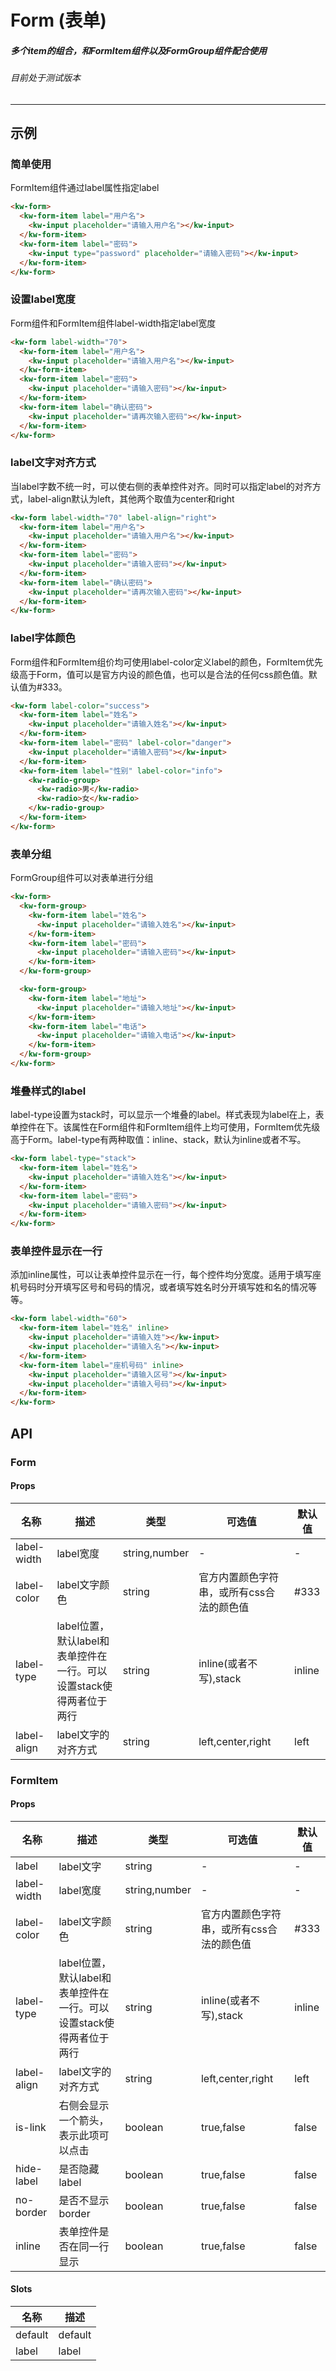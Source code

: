 # Form (表单)
##### 多个item的组合，和FormItem组件以及FormGroup组件配合使用
###### 目前处于测试版本
---
## 示例
### 简单使用
FormItem组件通过label属性指定label
```html
<kw-form>
  <kw-form-item label="用户名">
    <kw-input placeholder="请输入用户名"></kw-input>
  </kw-form-item>
  <kw-form-item label="密码">
    <kw-input type="password" placeholder="请输入密码"></kw-input>
  </kw-form-item>
</kw-form>
```
### 设置label宽度
Form组件和FormItem组件label-width指定label宽度
```html
<kw-form label-width="70">
  <kw-form-item label="用户名">
    <kw-input placeholder="请输入用户名"></kw-input>
  </kw-form-item>
  <kw-form-item label="密码">
    <kw-input placeholder="请输入密码"></kw-input>
  </kw-form-item>
  <kw-form-item label="确认密码">
    <kw-input placeholder="请再次输入密码"></kw-input>
  </kw-form-item>
</kw-form>
```
### label文字对齐方式
当label字数不统一时，可以使右侧的表单控件对齐。同时可以指定label的对齐方式，label-align默认为left，其他两个取值为center和right
```html
<kw-form label-width="70" label-align="right">
  <kw-form-item label="用户名">
    <kw-input placeholder="请输入用户名"></kw-input>
  </kw-form-item>
  <kw-form-item label="密码">
    <kw-input placeholder="请输入密码"></kw-input>
  </kw-form-item>
  <kw-form-item label="确认密码">
    <kw-input placeholder="请再次输入密码"></kw-input>
  </kw-form-item>
</kw-form>
```
### label字体颜色
Form组件和FormItem组价均可使用label-color定义label的颜色，FormItem优先级高于Form，值可以是官方内设的颜色值，也可以是合法的任何css颜色值。默认值为#333。
```html
<kw-form label-color="success">
  <kw-form-item label="姓名">
    <kw-input placeholder="请输入姓名"></kw-input>
  </kw-form-item>
  <kw-form-item label="密码" label-color="danger">
    <kw-input placeholder="请输入密码"></kw-input>
  </kw-form-item>
  <kw-form-item label="性别" label-color="info">
    <kw-radio-group>
      <kw-radio>男</kw-radio>
      <kw-radio>女</kw-radio>
    </kw-radio-group>
  </kw-form-item>
</kw-form>
```
### 表单分组
FormGroup组件可以对表单进行分组
```html
<kw-form>
  <kw-form-group>
    <kw-form-item label="姓名">
      <kw-input placeholder="请输入姓名"></kw-input>
    </kw-form-item>
    <kw-form-item label="密码">
      <kw-input placeholder="请输入密码"></kw-input>
    </kw-form-item>
  </kw-form-group>

  <kw-form-group>
    <kw-form-item label="地址">
      <kw-input placeholder="请输入地址"></kw-input>
    </kw-form-item>
    <kw-form-item label="电话">
      <kw-input placeholder="请输入电话"></kw-input>
    </kw-form-item>
  </kw-form-group>
</kw-form>
```
### 堆叠样式的label
label-type设置为stack时，可以显示一个堆叠的label。样式表现为label在上，表单控件在下。该属性在Form组件和FormItem组件上均可使用，FormItem优先级高于Form。label-type有两种取值：inline、stack，默认为inline或者不写。
```html
<kw-form label-type="stack">
  <kw-form-item label="姓名">
    <kw-input placeholder="请输入姓名"></kw-input>
  </kw-form-item>
  <kw-form-item label="密码">
    <kw-input placeholder="请输入密码"></kw-input>
  </kw-form-item>
</kw-form>
```
### 表单控件显示在一行
添加inline属性，可以让表单控件显示在一行，每个控件均分宽度。适用于填写座机号码时分开填写区号和号码的情况，或者填写姓名时分开填写姓和名的情况等等。
```html
<kw-form label-width="60">
  <kw-form-item label="姓名" inline>
    <kw-input placeholder="请输入姓"></kw-input>
    <kw-input placeholder="请输入名"></kw-input>
  </kw-form-item>
  <kw-form-item label="座机号码" inline>
    <kw-input placeholder="请输入区号"></kw-input>
    <kw-input placeholder="请输入号码"></kw-input>
  </kw-form-item>
</kw-form>
```
## API
### Form
#### Props
名称|描述|类型|可选值|默认值
---|---|---|---|---
label-width|label宽度|string,number|-|-
label-color|label文字颜色|string|官方内置颜色字符串，或所有css合法的颜色值|#333
label-type|label位置，默认label和表单控件在一行。可以设置stack使得两者位于两行|string|inline(或者不写),stack|inline
label-align|label文字的对齐方式|string|left,center,right|left
### FormItem
#### Props
名称|描述|类型|可选值|默认值
---|---|---|---|---
label|label文字|string|-|-
label-width|label宽度|string,number|-|-
label-color|label文字颜色|string|官方内置颜色字符串，或所有css合法的颜色值|#333
label-type|label位置，默认label和表单控件在一行。可以设置stack使得两者位于两行|string|inline(或者不写),stack|inline
label-align|label文字的对齐方式|string|left,center,right|left
is-link|右侧会显示一个箭头，表示此项可以点击|boolean|true,false|false
hide-label|是否隐藏label|boolean|true,false|false
no-border|是否不显示border|boolean|true,false|false
inline|表单控件是否在同一行显示|boolean|true,false|false
#### Slots
名称|描述
---|---
default|default
label|label
